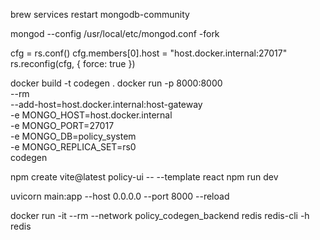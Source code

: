 brew services restart mongodb-community

mongod --config /usr/local/etc/mongod.conf -fork

cfg = rs.conf()
cfg.members[0].host = "host.docker.internal:27017"
rs.reconfig(cfg, { force: true })


docker build -t codegen .
docker run -p 8000:8000 \
  --rm\
  --add-host=host.docker.internal:host-gateway \
  -e MONGO_HOST=host.docker.internal \
  -e MONGO_PORT=27017 \
  -e MONGO_DB=policy_system \
  -e MONGO_REPLICA_SET=rs0 \
  codegen

npm create vite@latest policy-ui -- --template react
npm run dev

uvicorn main:app --host 0.0.0.0 --port 8000 --reload

docker run -it --rm --network policy_codegen_backend redis redis-cli -h redis
